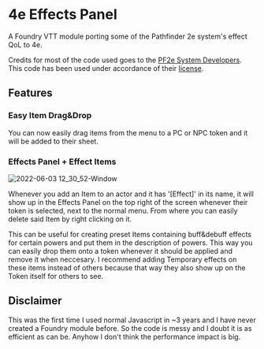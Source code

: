 # 4e Effects Panel
A Foundry VTT module porting some of the Pathfinder 2e system's effect QoL to 4e.

Credits for most of the code used goes to the [PF2e System Developers](https://gitlab.com/hooking/foundry-vtt---pathfinder-2e/). This code has been used under accordance of their [license](https://gitlab.com/hooking/foundry-vtt---pathfinder-2e/-/blob/master/LICENSE).

## Features

### Easy Item Drag&Drop
You can now easily drag items from the menu to a PC or NPC token and it will be added to their sheet.

### Effects Panel + Effect Items
![2022-06-03 12_30_52-Window](https://user-images.githubusercontent.com/25153170/171837807-74227ea3-3420-41fd-9aa6-33642a5e6624.png)

Whenever you add an Item to an actor and it has '[Effect]' in its name, it will show up in the Effects Panel on the top right of the screen whenever their token is selected, next to the normal menu. From where you can easily delete said Item by right clicking on it.

This can be useful for creating preset Items containing buff&debuff effects for certain powers and put them in the description of powers. This way you can easily drop them onto a token whenever it should be applied and remove it when neccesary. I recommend adding Temporary effects on these items instead of others because that way they also show up on the Token itself for others to see.

## Disclaimer
This was the first time I used normal Javascript in ~3 years and I have never created a Foundry module before. So the code is messy and I doubt it is as efficient as can be. Anyhow I don't think the performance impact is big.
